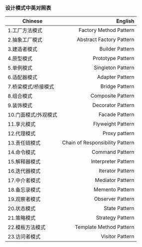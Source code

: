 ### 设计模式中英对照表

| Chinese        | English   |  
| --------   | -----:  | 
|1.工厂方法模式		|Factory Method Pattern		|
|2.抽象工厂模式		|Abstract Factory Pattern   |
|3.建造者模式		|Builder Pattern            |
|4.原型模式			|Prototype Pattern          |
|5.单例模式			|Singleton Pattern          |
|6.适配器模式		|Adapter Pattern            |
|7.桥梁模式/桥接模式	|Bridge Pattern         |
|8.组合模式			|Composite Pattern          |
|9.装饰模式			|Decorator Pattern          |
|10.门面模式/外观模式	|Facade Pattern         |
|11.享元模式			|Flyweight Pattern      |
|12.代理模式			|Proxy pattern          |
|13.责任链模式			|Chain of Responsibility Pattern|
|14.命令模式	|Command Pattern|
|15.解释器模式	|Interpreter Pattern|
|16.迭代器模式	|Iterator Pattern|
|17.中介者模式	|Mediator Pattern|
|18.备忘录模式	|Memento Pattern |
|19.观察者模式	|Observer Pattern|
|20.状态模式	|State Pattern       |
|21.策略模式	|Strategy Pattern|
|22.模板方法模式	|Template Method Pattern|
|23.访问者模式	|Visitor Pattern| 